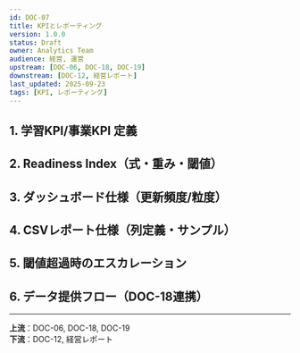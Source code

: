 ```yaml
---
id: DOC-07
title: KPIとレポーティング
version: 1.0.0
status: Draft
owner: Analytics Team
audience: 経営, 運営
upstream: [DOC-06, DOC-18, DOC-19]
downstream: [DOC-12, 経営レポート]
last_updated: 2025-09-23
tags: [KPI, レポーティング]
---
```


## 1. 学習KPI/事業KPI 定義

## 2. Readiness Index（式・重み・閾値）

## 3. ダッシュボード仕様（更新頻度/粒度）

## 4. CSVレポート仕様（列定義・サンプル）

## 5. 閾値超過時のエスカレーション

## 6. データ提供フロー（DOC-18連携）

---
**上流**：DOC-06, DOC-18, DOC-19  
**下流**：DOC-12, 経営レポート
